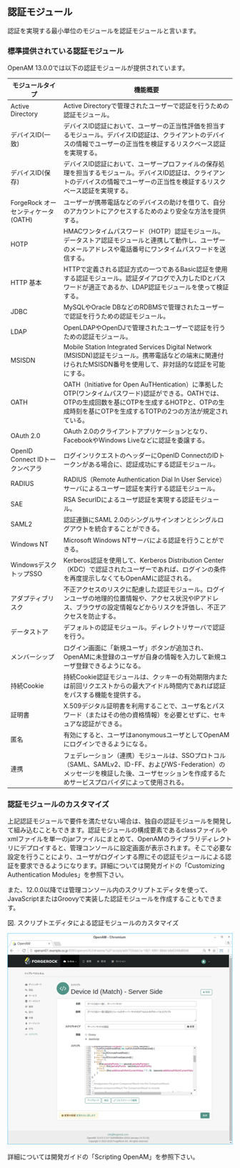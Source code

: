 ## 認証モジュール

認証を実現する最小単位のモジュールを認証モジュールと言います。

### 標準提供されている認証モジュール

OpenAM 13.0.0では以下の認証モジュールが提供されています。

|モジュールタイプ|機能概要|
|---|---|
|Active Directory|Active Directoryで管理されたユーザーで認証を行うための認証モジュール。|
|デバイスID(一致)|デバイスID認証において、ユーザーの正当性評価を担当するモジュール。デバイスID認証は、クライアントのデバイスの情報でユーザーの正当性を検証するリスクベース認証を実現する。|
|デバイスID(保存)|デバイスID認証において、ユーザープロファイルの保存処理を担当するモジュール。デバイスID認証は、クライアントのデバイスの情報でユーザーの正当性を検証するリスクベース認証を実現する。|
|ForgeRock オーセンティケータ (OATH)|ユーザーが携帯電話などのデバイスの助けを借りて、自分のアカウントにアクセスするためのより安全な方法を提供する。|
|HOTP|HMACワンタイムパスワード（HOTP）認証モジュール。データストア認証モジュールと連携して動作し、ユーザーのメールアドレスや電話番号にワンタイムパスワードを送信する。|
|HTTP 基本|HTTPで定義される認証方式の一つであるBasic認証を使用する認証モジュール。認証ダイアログで入力したIDとパスワードが適正であるか、LDAP認証モジュールを使って検証する。|
|JDBC|MySQLやOracle DBなどのRDBMSで管理されたユーザーで認証を行うための認証モジュール。|
|LDAP|OpenLDAPやOpenDJで管理されたユーザーで認証を行うための認証モジュール。|
|MSISDN|Mobile Station Integrated Services Digital Network (MSISDN)認証モジュール。携帯電話などの端末に関連付けられたMSISDN番号を使用して、非対話的な認証を可能にする。|
|OATH|OATH（Initiative for Open AuTHentication）に準拠したOTP(ワンタイムパスワード)認証ができる。OATHでは、OTPの生成回数を基にOTPを生成するHOTPと、OTPの生成時刻を基にOTPを生成するTOTPの2つの方法が規定されている。|
|OAuth 2.0|OAuth 2.0のクライアントアプリケーションとなり、FacebookやWindows Liveなどに認証を委譲する。|
|OpenID Connect IDトークンベアラ|ログインリクエストのヘッダーにOpenID ConnectのIDトークンがある場合に、認証成功にする認証モジュール。|
|RADIUS|RADIUS（Remote Authentication Dial In User Service）サーバによるユーザー認証を実行する認証モジュール。|
|SAE|RSA SecurIDによるユーザ認証を実現する認証モジュール。|
|SAML2|認証連鎖にSAML 2.0のシングルサインオンとシングルログアウトを統合することができる。|
|Windows NT|Microsoft Windows NTサーバによる認証を行うことができる。|
|WindowsデスクトップSSO|Kerberos認証を使用して、Kerberos Distribution Center（KDC）で認証されたユーザーであれば、ログインの条件を再度提示しなくてもOpenAMに認証される。|
|アダプティブリスク|不正アクセスのリスクに配慮した認証モジュール。ログインユーザの地理的位置情報や、アクセス状況やIPアドレス、ブラウザの設定情報などからリスクを評価し、不正アクセスを防止する。|
|データストア|デフォルトの認証モジュール。ディレクトリサーバで認証を行う。|
|メンバーシップ|ログイン画面に「新規ユーザ」ボタンが追加され、OpenAMに未登録のユーザが自身の情報を入力して新規ユーザ登録できるようになる。|
|持続Cookie|持続Cookie認証モジュールは、クッキーの有効期限内または前回リクエストからの最大アイドル時間内であれば認証をパスする機能を提供する。|
|証明書|X.509デジタル証明書を利用することで、ユーザ名とパスワード（またはその他の資格情報）を必要とせずに、セキュアな認証ができる。|
|匿名|有効にすると、ユーザはanonymousユーザとしてOpenAMにログインできるようになる。|
|連携|フェデレーション（連携）モジュールは、SSOプロトコル（SAML、SAMLv2、ID-FF、およびWS-Federation）のメッセージを検証した後、ユーザセッションを作成するためサービスプロバイダによって使用される。|

### 認証モジュールのカスタマイズ

上記認証モジュールで要件を満たせない場合は、独自の認証モジュールを開発して組み込むこともできます。認証モジュールの構成要素であるclassファイルやxmlファイルを単一のjarファイルにまとめて、OpenAMのライブラリディレクトリにデプロイすると、管理コンソールに設定画面が表示されます。そこで必要な設定を行うことにより、ユーザがログインする際にその認証モジュールによる認証を要求できるようになります。詳細については開発ガイドの「Customizing Authentication Modules」を参照下さい。

また、12.0.0以降では管理コンソール内のスクリプトエディタを使って、JavaScriptまたはGroovyで実装した認証モジュールを作成することもできます。

図. スクリプトエディタによる認証モジュールのカスタマイズ

![図. スクリプトエディタによる認証モジュールのカスタマイズ](images/authentication/custom-script.png)

詳細については開発ガイドの「Scripting OpenAM」を参照下さい。
